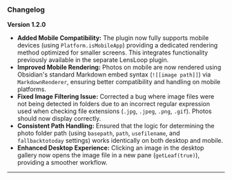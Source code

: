 ### Changelog

**Version 1.2.0**

* **Added Mobile Compatibility:** The plugin now fully supports mobile devices (using `Platform.isMobileApp`) providing a dedicated rendering method optimized for smaller screens. This integrates functionality previously available in the separate LensLoop plugin.
* **Improved Mobile Rendering:** Photos on mobile are now rendered using Obsidian's standard Markdown embed syntax (`![[image path]]`) via `MarkdownRenderer`, ensuring better compatibility and handling on mobile platforms.
* **Fixed Image Filtering Issue:** Corrected a bug where image files were not being detected in folders due to an incorrect regular expression used when checking file extensions (`.jpg`, `.jpeg`, `.png`, `.gif`). Photos should now display correctly.
* **Consistent Path Handling:** Ensured that the logic for determining the photo folder path (using `basepath`, `path`, `usefilename`, and `fallbacktotoday` settings) works identically on both desktop and mobile.
* **Enhanced Desktop Experience:** Clicking an image in the desktop gallery now opens the image file in a new pane (`getLeaf(true)`), providing a smoother workflow.

---
